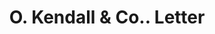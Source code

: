 ---
doi: 10.7916/D82C0905
date_other: '1880'
date_other_textual: 1880-1889
form: correspondence
genre:
- Letters (correspondence)
name:
- O. Kendall & Co.
object_in_context_url: https://biggert.cul.columbia.edu/items/view/ave_biggert_00322
subject_hierarchical_geographic:
- Athol, Massachusetts, United States
subject_name:
- O. Kendall & Co.
title: O. Kendall & Co.. Letter
sort_title: O. Kendall & Co.. Letter
call_number: ave_biggert_00322
coordinates:
- 42.59583333333334,-72.22722222222222
pid: ave_biggert_00322
identifiers: ave_biggert_00322
canvas_id: ldpd:395596
permalink: "/items/ave_biggert_00322/"
layout: iiif-image-page
---